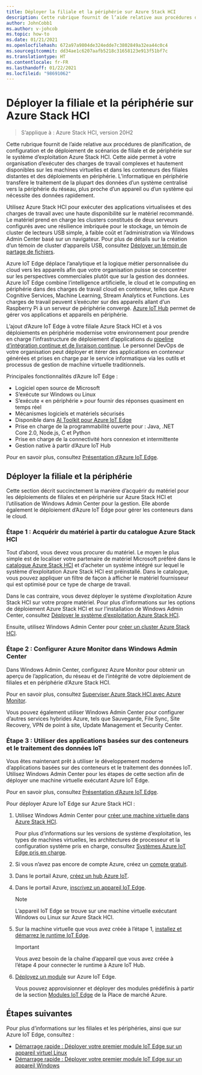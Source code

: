 ```yaml
---
title: Déployer la filiale et la périphérie sur Azure Stack HCI
description: Cette rubrique fournit de l’aide relative aux procédures de planification, de configuration et de déploiement de scénarios de filiale et de périphérie sur le système d’exploitation Azure Stack HCI.
author: JohnCobb1
ms.author: v-johcob
ms.topic: how-to
ms.date: 01/21/2021
ms.openlocfilehash: 672a97a9804de324edde7c3802849a32ea44c0c4
ms.sourcegitcommit: dd34ae1c6207aafb5218c31658123e913f51bf7c
ms.translationtype: HT
ms.contentlocale: fr-FR
ms.lasthandoff: 01/22/2021
ms.locfileid: "98691062"
---
```

# <a name="deploy-branch-office-and-edge-on-azure-stack-hci"></a>Déployer la filiale et la périphérie sur Azure Stack HCI

>S’applique à : Azure Stack HCI, version 20H2

Cette rubrique fournit de l’aide relative aux procédures de planification, de configuration et de déploiement de scénarios de filiale et de périphérie sur le système d’exploitation Azure Stack HCI. Cette aide permet à votre organisation d’exécuter des charges de travail complexes et hautement disponibles sur les machines virtuelles et dans les conteneurs des filiales distantes et des déploiements en périphérie. L’informatique en périphérie transfère le traitement de la plupart des données d’un système centralisé vers la périphérie du réseau, plus proche d’un appareil ou d’un système qui nécessite des données rapidement.

Utilisez Azure Stack HCI pour exécuter des applications virtualisées et des charges de travail avec une haute disponibilité sur le matériel recommandé. Le matériel prend en charge les clusters constitués de deux serveurs configurés avec une résilience imbriquée pour le stockage, un témoin de cluster de lecteurs USB simple, à faible coût et l’administration via Windows Admin Center basé sur un navigateur. Pour plus de détails sur la création d’un témoin de cluster d’appareils USB, consultez [Déployer un témoin de partage de fichiers](https://docs.microsoft.com/windows-server/failover-clustering/file-share-witness).

Azure IoT Edge déplace l’analytique et la logique métier personnalisée du cloud vers les appareils afin que votre organisation puisse se concentrer sur les perspectives commerciales plutôt que sur la gestion des données. Azure IoT Edge combine l’intelligence artificielle, le cloud et le computing en périphérie dans des charges de travail cloud en conteneur, telles que Azure Cognitive Services, Machine Learning, Stream Analytics et Functions. Les charges de travail peuvent s’exécuter sur des appareils allant d’un Raspberry Pi à un serveur de périphérie convergé. [Azure IoT Hub](https://azure.microsoft.com/services/iot-hub) permet de gérer vos applications et appareils en périphérie.

L’ajout d’Azure IoT Edge à votre filiale Azure Stack HCI et à vos déploiements en périphérie modernise votre environnement pour prendre en charge l’infrastructure de déploiement d’applications du [pipeline d’intégration continue et de livraison continue](https://docs.microsoft.com/azure/iot-edge/how-to-continuous-integration-continuous-deployment). Le personnel DevOps de votre organisation peut déployer et itérer des applications en conteneur générées et prises en charge par le service informatique via les outils et processus de gestion de machine virtuelle traditionnels.

Principales fonctionnalités d’Azure IoT Edge :
- Logiciel open source de Microsoft
- S’exécute sur Windows ou Linux
- S’exécute « en périphérie » pour fournir des réponses quasiment en temps réel
- Mécanismes logiciels et matériels sécurisés
- Disponible dans [AI Toolkit pour Azure IoT Edge](https://github.com/Azure/ai-toolkit-iot-edge)
- Prise en charge de la programmabilité ouverte pour : Java, .NET Core 2.0, Node.js, C et Python
- Prise en charge de la connectivité hors connexion et intermittente
- Gestion native à partir d’Azure IoT Hub

Pour en savoir plus, consultez [Présentation d’Azure IoT Edge](https://docs.microsoft.com/azure/iot-edge/about-iot-edge).

## <a name="deploy-branch-office-and-edge"></a>Déployer la filiale et la périphérie
Cette section décrit succinctement la manière d’acquérir du matériel pour les déploiements de filiales et en périphérie sur Azure Stack HCI et l’utilisation de Windows Admin Center pour la gestion. Elle aborde également le déploiement d’Azure IoT Edge pour gérer les conteneurs dans le cloud.

### <a name="step-1-acquire-hardware-from-the-azure-stack-hci-catalog"></a>Étape 1 : Acquérir du matériel à partir du catalogue Azure Stack HCI
Tout d’abord, vous devez vous procurer du matériel. Le moyen le plus simple est de localiser votre partenaire de matériel Microsoft préféré dans le [catalogue Azure Stack HCI](https://hcicatalog.azurewebsites.net) et d’acheter un système intégré sur lequel le système d’exploitation Azure Stack HCI est préinstallé. Dans le catalogue, vous pouvez appliquer un filtre de façon à afficher le matériel fournisseur qui est optimisé pour ce type de charge de travail.

Dans le cas contraire, vous devez déployer le système d’exploitation Azure Stack HCI sur votre propre matériel. Pour plus d’informations sur les options de déploiement Azure Stack HCI et sur l’installation de Windows Admin Center, consultez [Déployer le système d’exploitation Azure Stack HCI](./operating-system.md).

Ensuite, utilisez Windows Admin Center pour [créer un cluster Azure Stack HCI](./create-cluster.md).

### <a name="step-2-set-up-azure-monitor-in-windows-admin-center"></a>Étape 2 : Configurer Azure Monitor dans Windows Admin Center
Dans Windows Admin Center, configurez Azure Monitor pour obtenir un aperçu de l’application, du réseau et de l’intégrité de votre déploiement de filiales et en périphérie d’Azure Stack HCI.

Pour en savoir plus, consultez [Superviser Azure Stack HCI avec Azure Monitor](../manage/azure-monitor.md).

Vous pouvez également utiliser Windows Admin Center pour configurer d’autres services hybrides Azure, tels que Sauvegarde, File Sync, Site Recovery, VPN de point à site, Update Management et Security Center.

### <a name="step-3-use-container-based-apps-and-iot-data-processing"></a>Étape 3 : Utiliser des applications basées sur des conteneurs et le traitement des données IoT
Vous êtes maintenant prêt à utiliser le développement moderne d’applications basées sur des conteneurs et le traitement des données IoT. Utilisez Windows Admin Center pour les étapes de cette section afin de déployer une machine virtuelle exécutant Azure IoT Edge.

Pour en savoir plus, consultez [Présentation d’Azure IoT Edge](https://docs.microsoft.com/azure/iot-edge/about-iot-edge).

Pour déployer Azure IoT Edge sur Azure Stack HCI :
1. Utilisez Windows Admin Center pour [créer une machine virtuelle dans Azure Stack HCI](https://docs.microsoft.com/windows-server/manage/windows-admin-center/use/manage-virtual-machines#create-a-new-virtual-machine).

    Pour plus d’informations sur les versions de système d’exploitation, les types de machines virtuelles, les architectures de processeur et la configuration système pris en charge, consultez [Systèmes Azure IoT Edge pris en charge](https://docs.microsoft.com/azure/iot-edge/support).

1. Si vous n’avez pas encore de compte Azure, créez un [compte gratuit](https://azure.microsoft.com/free).
1. Dans le portail Azure, [créez un hub Azure IoT](https://docs.microsoft.com/azure/iot-edge/quickstart#create-an-iot-hub).
1. Dans le portail Azure, [inscrivez un appareil IoT Edge](https://docs.microsoft.com/azure/iot-edge/quickstart#register-an-iot-edge-device).

    >[!NOTE]
    > L’appareil IoT Edge se trouve sur une machine virtuelle exécutant Windows ou Linux sur Azure Stack HCI.

1. Sur la machine virtuelle que vous avez créée à l’étape 1, [installez et démarrez le runtime IoT Edge](https://docs.microsoft.com/azure/iot-edge/quickstart#install-and-start-the-iot-edge-runtime).

   >[!IMPORTANT]
   > Vous avez besoin de la chaîne d’appareil que vous avez créée à l’étape 4 pour connecter le runtime à Azure IoT Hub.

1. [Déployez un module](https://docs.microsoft.com/azure/iot-edge/quickstart#deploy-a-module) sur Azure IoT Edge.

    Vous pouvez approvisionner et déployer des modules prédéfinis à partir de la section [Modules IoT Edge](https://azuremarketplace.microsoft.com/marketplace/apps/category/internet-of-things?page=1&subcategories=iot-edge-modules) de la Place de marché Azure.

## <a name="next-steps"></a>Étapes suivantes
Pour plus d’informations sur les filiales et les périphéries, ainsi que sur Azure IoT Edge, consultez :
- [Démarrage rapide : Déployer votre premier module IoT Edge sur un appareil virtuel Linux](https://docs.microsoft.com/azure/iot-edge/quickstart-linux?view=iotedge-2018-06&preserve-view=true)
- [Démarrage rapide : Déployer votre premier module IoT Edge sur un appareil Windows](https://docs.microsoft.com/azure/iot-edge/quickstart?view=iotedge-2018-06&preserve-view=true)
